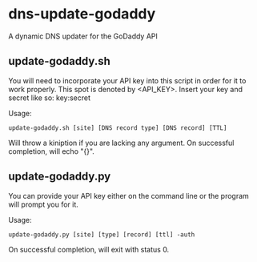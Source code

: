 # dns-update-godaddy
A dynamic DNS updater for the GoDaddy API

## update-godaddy.sh
You will need to incorporate your API key into this script in order for it to work properly. This spot is denoted by <API_KEY>. Insert your key and secret like so: key:secret

Usage:

`update-godaddy.sh [site] [DNS record type] [DNS record] [TTL]`

Will throw a kiniption if you are lacking any argument. 
On successful completion, will echo "{}".

## update-godaddy.py

You can provide your API key either on the command line or the program will prompt you for it.

Usage:

`update-godaddy.py [site] [type] [record] [ttl] -auth`

On successful completion, will exit with status 0.